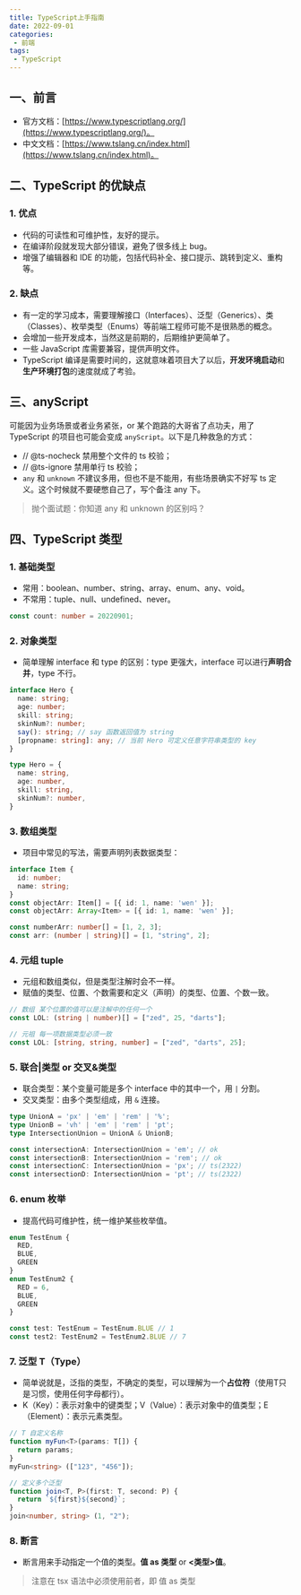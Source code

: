 ```yaml
---
title: TypeScript上手指南
date: 2022-09-01
categories:
 - 前端
tags:
 - TypeScript
---
```


<!-- more -->



## 一、前言

- 官方文档：[https://www.typescriptlang.org/](https://www.typescriptlang.org/)。
- 中文文档：[https://www.tslang.cn/index.html](https://www.tslang.cn/index.html)。



## 二、TypeScript 的优缺点

### 1. 优点

- 代码的可读性和可维护性，友好的提示。
- 在编译阶段就发现大部分错误，避免了很多线上 bug。
- 增强了编辑器和 IDE 的功能，包括代码补全、接口提示、跳转到定义、重构等。



### 2. 缺点

- 有一定的学习成本，需要理解接口（Interfaces）、泛型（Generics）、类（Classes）、枚举类型（Enums）等前端工程师可能不是很熟悉的概念。
- 会增加一些开发成本，当然这是前期的，后期维护更简单了。
- 一些 JavaScript 库需要兼容，提供声明文件。
- TypeScript 编译是需要时间的，这就意味着项目大了以后，**开发环境启动**和**生产环境打包**的速度就成了考验。



## 三、anyScript

可能因为业务场景或者业务紧张，or 某个跑路的大哥省了点功夫，用了 TypeScript 的项目也可能会变成 `anyScript`。以下是几种救急的方式：

- // @ts-nocheck 禁用整个文件的 ts 校验；
- // @ts-ignore 禁用单行 ts 校验；
- `any` 和 `unknown` 不建议多用，但也不是不能用，有些场景确实不好写 ts 定义。这个时候就不要硬憋自己了，写个备注 any 下。

> 抛个面试题：你知道 any 和 unknown 的区别吗？



## 四、TypeScript 类型

### 1. 基础类型

- 常用：boolean、number、string、array、enum、any、void。
- 不常用：tuple、null、undefined、never。

```typescript
const count: number = 20220901;
```



### 2. 对象类型

- 简单理解 interface 和 type 的区别：type 更强大，interface 可以进行**声明合并**，type 不行。

```typescript
interface Hero {
  name: string;
  age: number;
  skill: string;
  skinNum?: number;
  say(): string; // say 函数返回值为 string
  [propname: string]: any; // 当前 Hero 可定义任意字符串类型的 key
}

type Hero = {
  name: string,
  age: number,
  skill: string,
  skinNum?: number,
}
```



### 3. 数组类型

- 项目中常见的写法，需要声明列表数据类型：

```typescript
interface Item {
  id: number;
  name: string;
}
const objectArr: Item[] = [{ id: 1, name: 'wen' }];
const objectArr: Array<Item> = [{ id: 1, name: 'wen' }];

const numberArr: number[] = [1, 2, 3];
const arr: (number | string)[] = [1, "string", 2];
```



### 4. 元组 tuple

- 元组和数组类似，但是类型注解时会不一样。
- 赋值的类型、位置、个数需要和定义（声明）的类型、位置、个数一致。

```typescript
// 数组 某个位置的值可以是注解中的任何一个
const LOL: (string | number)[] = ["zed", 25, "darts"];

// 元祖 每一项数据类型必须一致
const LOL: [string, string, number] = ["zed", "darts", 25];
```



### 5. 联合|类型 or 交叉&类型

- 联合类型：某个变量可能是多个 interface 中的其中一个，用 `|` 分割。
- 交叉类型：由多个类型组成，用 `&` 连接。

```typescript
type UnionA = 'px' | 'em' | 'rem' | '%';
type UnionB = 'vh' | 'em' | 'rem' | 'pt';
type IntersectionUnion = UnionA & UnionB;

const intersectionA: IntersectionUnion = 'em'; // ok
const intersectionB: IntersectionUnion = 'rem'; // ok
const intersectionC: IntersectionUnion = 'px'; // ts(2322)
const intersectionD: IntersectionUnion = 'pt'; // ts(2322)
```



### 6. enum 枚举

- 提高代码可维护性，统一维护某些枚举值。

```typescript
enum TestEnum {
  RED,
  BLUE,
  GREEN
}
enum TestEnum2 {
  RED = 6,
  BLUE,
  GREEN
}

const test: TestEnum = TestEnum.BLUE // 1
const test2: TestEnum2 = TestEnum2.BLUE // 7
```



### 7. 泛型 T（Type）

- 简单说就是，泛指的类型，不确定的类型，可以理解为一个**占位符**（使用T只是习惯，使用任何字母都行）。
- K（Key）：表示对象中的键类型；V（Value）：表示对象中的值类型；E（Element）：表示元素类型。

```typescript
// T 自定义名称
function myFun<T>(params: T[]) {
  return params;
}
myFun<string> (["123", "456"]);

// 定义多个泛型
function join<T, P>(first: T, second: P) {
  return `${first}${second}`;
}
join<number, string> (1, "2");
```



### 8. 断言

- 断言用来手动指定一个值的类型。**值 as 类型** or **<类型>值**。

> 注意在 tsx 语法中必须使用前者，即 值 as 类型











